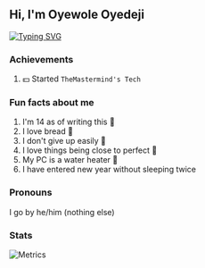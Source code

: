 ## Hi, I'm Oyewole Oyedeji

[![Typing SVG](https://readme-typing-svg.herokuapp.com?font=Open+Sans&pause=1000&color=000000&width=500&lines=CEO+of+TheMastermind's+Tech;JavaScript+fanboy;Lover+of+TailwindCSS;Penestration+tester+(still+learning);Student+at+Starville+School;and+everything+else+in+between)](https://git.io/typing-svg)

### Achievements

1. 💵 Started `TheMastermind's Tech`

### Fun facts about me

1. I'm 14 as of writing this :baby:
2. I love bread :bread:
3. I don't give up easily 💪
4. I love things being close to perfect 💯
5. My PC is a water heater :shower:
6. I have entered new year without sleeping twice

### Pronouns

I go by he/him (nothing else)

### Stats

![Metrics](https://metrics.lecoq.io/OyewoleOyedeji?template=classic&languages=1&achievements=1&activity=1&base=header%2C%20activity%2C%20community%2C%20repositories%2C%20metadata&base.indepth=false&base.hireable=false&base.skip=false&languages=false&languages.limit=8&languages.threshold=0%25&languages.other=false&languages.colors=github&languages.sections=most-used&languages.indepth=false&languages.analysis.timeout=15&languages.categories=markup%2C%20programming&languages.recent.categories=markup%2C%20programming&languages.recent.load=300&languages.recent.days=14&achievements=false&achievements.threshold=C&achievements.secrets=true&achievements.display=detailed&achievements.limit=0&activity=false&activity.limit=5&activity.load=300&activity.days=14&activity.visibility=all&activity.timestamps=false&activity.filter=all&config.timezone=Africa%2FLagos)
